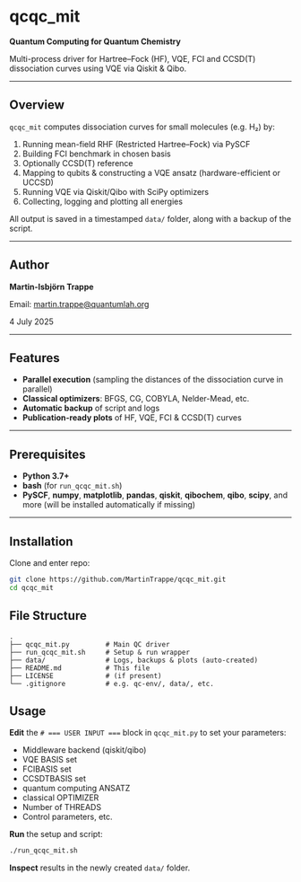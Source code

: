 # qcqc_mit

**Quantum Computing for Quantum Chemistry**

Multi-process driver for Hartree–Fock (HF), VQE, FCI and CCSD(T) dissociation curves using VQE via Qiskit & Qibo.

---

## Overview

`qcqc_mit` computes dissociation curves for small molecules (e.g. H₂) by:

1. Running mean-field RHF (Restricted Hartree–Fock) via PySCF
2. Building FCI benchmark in chosen basis
3. Optionally CCSD(T) reference
4. Mapping to qubits & constructing a VQE ansatz (hardware-efficient or UCCSD)
5. Running VQE via Qiskit/Qibo with SciPy optimizers
6. Collecting, logging and plotting all energies

All output is saved in a timestamped `data/` folder, along with a backup of the script.

---

## Author

**Martin-Isbjörn Trappe**

Email: martin.trappe@quantumlah.org

4 July 2025

---

## Features

- **Parallel execution** (sampling the distances of the dissociation curve in parallel)
- **Classical optimizers**: BFGS, CG, COBYLA, Nelder-Mead, etc.
- **Automatic backup** of script and logs
- **Publication-ready plots** of HF, VQE, FCI & CCSD(T) curves

---

## Prerequisites

- **Python 3.7+**
- **bash** (for `run_qcqc_mit.sh`)
- **PySCF**, **numpy**, **matplotlib**, **pandas**, **qiskit**, **qibochem**, **qibo**, **scipy**, and more (will be installed automatically if missing)

---

## Installation

Clone and enter repo:

```bash
git clone https://github.com/MartinTrappe/qcqc_mit.git
cd qcqc_mit
```

## File Structure

```
.
├── qcqc_mit.py         # Main QC driver
├── run_qcqc_mit.sh     # Setup & run wrapper
├── data/               # Logs, backups & plots (auto-created)
├── README.md           # This file
├── LICENSE             # (if present)
└── .gitignore          # e.g. qc-env/, data/, etc.
```

## Usage

**Edit** the `# === USER INPUT ===` block in `qcqc_mit.py` to set your parameters:

   - Middleware backend (qiskit/qibo)
   - VQE BASIS set
   - FCIBASIS set
   - CCSDTBASIS set
   - quantum computing ANSATZ
   - classical OPTIMIZER
   - Number of THREADS
   - Control parameters, etc.

**Run** the setup and script:
   ```bash
   ./run_qcqc_mit.sh
   ```

**Inspect** results in the newly created `data/` folder.


